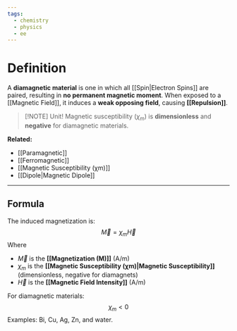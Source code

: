 ```yaml
---
tags:
  - chemistry
  - physics
  - ee
---
```

# Definition
A **diamagnetic material** is one in which all [[Spin|Electron Spins]] are paired, resulting in **no permanent magnetic moment**. When exposed to a [[Magnetic Field]], it induces a **weak opposing field**, causing **[[Repulsion]]**.

> [!NOTE] Unit!
> Magnetic susceptibility ($\chi_m$) is **dimensionless** and **negative** for diamagnetic materials.

**Related:**  
- [[Paramagnetic]]  
- [[Ferromagnetic]]  
- [[Magnetic Susceptibility (χm)]]  
- [[Dipole|Magnetic Dipole]]  

---

## Formula
The induced magnetization is:
$$
\vec{M} = \chi_m \vec{H}
$$
Where  
- $\vec{M}$ is the **[[Magnetization (M)]]** (A/m)  
- $\chi_m$ is the **[[Magnetic Susceptibility (χm)|Magnetic Susceptibility]]** (dimensionless, negative for diamagnets)  
- $\vec{H}$ is the **[[Magnetic Field Intensity]]** (A/m)

For diamagnetic materials:
$$
\chi_m < 0
$$
Examples: Bi, Cu, Ag, Zn, and water.
